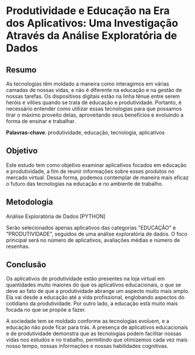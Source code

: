 # Produtividade e Educação na Era dos Aplicativos: Uma Investigação Através da Análise Exploratória de Dados

## Resumo
As tecnologias têm moldado a maneira como interagimos em várias camadas de nossas vidas, e não é diferente na educação e na gestão de nossas tarefas. Os dispositivos digitais estão na linha tênue entre serem heróis e vilões quando se trata de educação e produtividade. Portanto, é necessário entender como utilizar essas tecnologias para que possamos tirar o máximo proveito delas, aproveitando seus benefícios e evoluindo a forma de ensinar e trabalhar.

**Palavras-chave**: produtividade, educação, tecnologia, aplicativos

## Objetivo
Este estudo tem como objetivo examinar aplicativos focados em educação e produtividade, a fim de reunir informações sobre esses produtos no mercado virtual. Dessa forma, podemos contemplar de maneira mais eficaz o futuro das tecnologias na educação e no ambiente de trabalho.

## Metodologia
Análise Exploratória de Dados [PYTHON]

Serão selecionados apenas aplicativos das categorias "EDUCAÇÃO" e "PRODUTIVIDADE", seguidos de uma análise exploratória de dados. O foco principal será no número de aplicativos, avaliações médias e número de resenhas.

## Conclusão
Os aplicativos de produtividade estão presentes na loja virtual em quantidades muito maiores do que os aplicativos educacionais, o que se deve ao fato de que a produtividade abrange um aspecto muito mais amplo. Ela vai desde a educação até a vida profissional, englobando aspectos do cotidiano da produtividade. Por outro lado, a educação está muito mais focada no que se propõe a fazer.

A sociedade tem se moldado conforme as tecnologias evoluem, e a educação não pode ficar para trás. A presença de aplicativos educacionais e de produtividade demonstra que as tecnologias podem facilitar nossas vidas nos estudos e no trabalho, permitindo que otimizemos cada vez mais nosso tempo, nossas informações e nossas habilidades cognitivas.